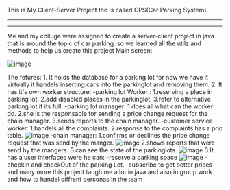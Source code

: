 This is My Client-Server Project the is called CPS(Car Parking System).
********
********
Me and my colluge were assigned to create a server-client project in java that is around the topic of car parking.
so we learned all the utilz and methods to help us create this project 
Main screen:

![image](https://user-images.githubusercontent.com/103119019/224544264-b8e4398b-6719-486d-ae5d-7db8c9872305.png)

The fetures:
      1. It holds the database for a parking lot for now we have it virtually it handels inserting cars into the parkinglot and removing them.
      2. It has it's own worker structure:
            -parking lot Worker :
                1.reserving a place in parking lot.
                2.add disabled places in the parkinglot.
                3.refer to alternative parking lot if its full.
            -parking lot manager:
                1.does all what can the worker do.
                2.she is the responsable for sending a price change request for the chain manager.
                3.sends reports to the chain manager.
            -customer service worker:
                1.handels all the complaints.
                2.response to the complaints has a prio table.
                ![image](https://user-images.githubusercontent.com/103119019/224544557-e0fe746a-d04f-463b-889e-a555c0b8fc02.png)
            -chain manager:
                1.confirms or declines the price change request that was send by the manger.
                ![image](https://user-images.githubusercontent.com/103119019/224544528-47d8bc15-9ff9-4099-a7a7-25b0a1b6cd41.png)
                2.shows reports that were send by the mangers.
                3.can see the state of the parkinglots.
                ![image](https://user-images.githubusercontent.com/103119019/224544513-b85ee0be-5c67-42ab-809d-6bb2f1daf25d.png)
    3.It has a user interfaces were he can:
          -reserve a parking space
          ![image](https://user-images.githubusercontent.com/103119019/224544621-a30f404d-a60b-4ee0-a285-1d0ad4c09611.png)
          -checkIn and checkOut of the parking Lot.
          -subscribe to get better prices
          and many more 
this project taugh me a lot in java and also in group work and how to handel diffrent personas in the team
             
            
